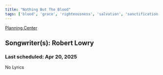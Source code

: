 ```yaml
---
title: "Nothing But The Blood"
tags: ['blood', 'grace', 'righteousness', 'salvation', 'sanctification']
---
```


[Planning Center](https://services.planningcenteronline.com/songs/12501463)

## Songwriter(s): Robert Lowry
### Last scheduled: Apr 20, 2025          

No Lyrics
